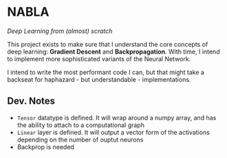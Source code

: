 #   **NABLA**
_Deep Learning from (almost) scratch_

This project exists to make sure that I understand the core concepts of deep learning: **Gradient Descent** and **Backpropagation**. With time, I intend to implement more sophisticated variants of the Neural Network. 

I intend to write the most performant code I can, but that might take a backseat for haphazard - but understandable - implementations.


## **Dev. Notes**
*   `Tensor` datatype is defined. It will wrap around a numpy array, and has the ability to attach to a computational graph
*   `Linear` layer is defined. It will output a vector form of the activations depending on the number of ouptut neurons
*   Backprop is needed
